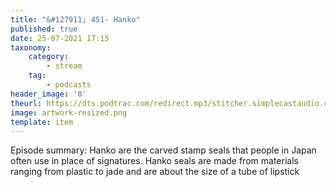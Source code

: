 ```yaml
---
title: "&#127911; 451- Hanko"
published: true
date: 25-07-2021 17:15
taxonomy:
    category:
        - stream
    tag:
        - podcasts
header_image: '0'
theurl: https://dts.podtrac.com/redirect.mp3/stitcher.simplecastaudio.com/3bb687b0-04af-4257-90f1-39eef4e631b6/episodes/3d01cdf9-5d1e-4125-a42d-3fc986f1a9b7/audio/128/default.mp3?aid=rss_feed&awCollectionId=3bb687b0-04af-4257-90f1-39eef4e631b6&awEpisodeId=3d01cdf9-5d1e-4125-a42d-3fc986f1a9b7&feed=BqbsxVfO
image: artwork-resized.png
template: item
--- 
```

Episode summary: Hanko are the carved stamp seals that people in Japan often use in place of signatures. Hanko seals are made from materials ranging from plastic to jade and are about the size of a tube of lipstick
